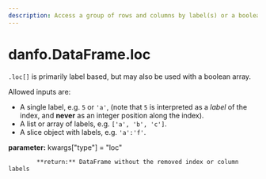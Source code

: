 ```yaml
---
description: Access a group of rows and columns by label(s) or a boolean array.
---
```


# danfo.DataFrame.loc

`.loc[]` is primarily label based, but may also be used with a boolean array.

Allowed inputs are:

* A single label, e.g. `5` or `'a'`, \(note that `5` is interpreted as a _label_ of the index, and **never** as an integer position along the index\).
* A list or array of labels, e.g. `['a', 'b', 'c']`.
* A slice object with labels, e.g. `'a':'f'`.

**parameter:** kwargs\["type"\] = "loc"

            **return:** DataFrame without the removed index or column labels

